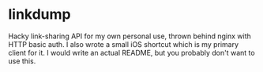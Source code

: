 # linkdump

Hacky link-sharing API for my own personal use, thrown behind nginx with HTTP
basic auth. I also wrote a small iOS shortcut which is my primary client for
it. I would write an actual README, but you probably don't want to use this.
